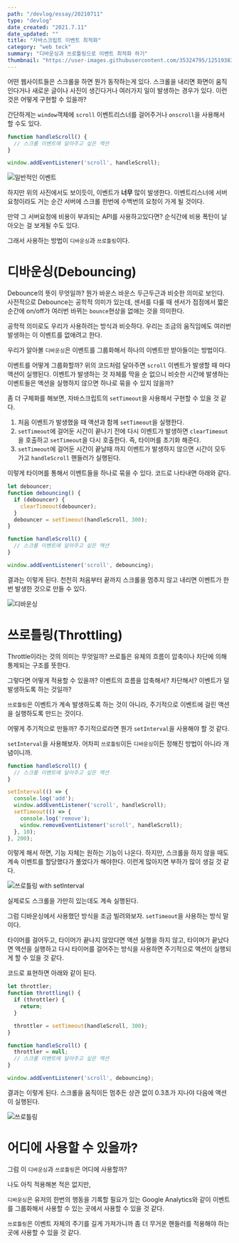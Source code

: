 ```yaml
---
path: "/devlog/essay/20210711"
type: "devlog"
date_created: "2021.7.11"
date_updated: ""
title: "자바스크립트 이벤트 최적화"
category: "web teck"
summary: "디바운싱과 쓰로틀링으로 이벤트 최적화 하기"
thumbnail: "https://user-images.githubusercontent.com/35324795/125193839-8b46c500-e289-11eb-9a86-e807c5f3454e.png"
---
```


어떤 웹사이트들은 스크롤을 하면 뭔가 동작하는게 있다. 스크롤을 내리면 화면이 움직인다거나 새로운 글이나 사진이 생긴다거나 여러가지 일이 발생하는 경우가 있다. 이런 것은 어떻게 구현할 수 있을까?

간단하게는 `window`객체에 `scroll` 이벤트리스너를 걸어주거나 `onscroll`을 사용해서 할 수도 있다.

```js
function handleScroll() {
  // 스크롤 이벤트에 달아주고 싶은 액션
}

window.addEventListener('scroll', handleScroll);
```

![일반적인 이벤트](https://user-images.githubusercontent.com/35324795/125194105-c695c380-e28a-11eb-81ae-33d8256a0d31.gif)

하지만 위의 사진에서도 보이듯이, 이벤트가 **너무** 많이 발생한다. 이벤트리스너에 서버 요청이라도 거는 순간 서버에 스크롤 한번에 수백번의 요청이 가게 될 것이다.

만약 그 서버요청에 비용이 부과되는 API를 사용하고있다면? 순식간에 비용 폭탄이 날아오는 걸 보게될 수도 있다.

그래서 사용하는 방법이 `디바운싱`과 `쓰로틀링`이다.

# 디바운싱(Debouncing)
Debounce의 뜻이 무엇일까? 뭔가 바운스 바운스 두근두근과 비슷한 의미로 보인다. 사전적으로 Debounce는 공학적 의미가 있는데, 센서를 다룰 때 센서가 접점에서 짧은 순간에 on/off가 여러번 바뀌는 `bounce`현상을 없애는 것을 의미한다.

공학적 의미로도 우리가 사용하려는 방식과 비슷하다. 우리는 조금의 움직임에도 여러번 발생하는 이 이벤트를 없애려고 한다.

우리가 알아볼 `디바운싱`은 이벤트를 그룹화해서 하나의 이벤트만 받아들이는 방법이다.

이벤트를 어떻게 그룹화할까? 위의 코드처럼 달아주면 `scroll` 이벤트가 발생할 때 마다 액션이 실행된다. 이벤트가 발생하는 것 자체를 막을 순 없으니 비슷한 시간에 발생하는 이벤트들은 액션을 실행하지 않으면 하나로 묶을 수 있지 않을까?

좀 더 구체화를 해보면, 자바스크립트의 `setTimeout`을 사용해서 구현할 수 있을 것 같다.

1. 처음 이벤트가 발생했을 때 액션과 함께 `setTimeout`을 실행한다.
2. `setTimeout`에 걸어둔 시간이 끝나기 전에 다시 이벤트가 발생하면 `clearTimeout`을 호출하고 `setTimeout`을 다시 호출한다. 즉, 타이머를 초기화 해준다.
3. `setTimeout`에 걸어둔 시간이 끝날때 까지 이벤트가 발생하지 않으면 시간이 모두 가고  `handleScroll` 핸들러가 실행된다.

이렇게 타이머를 통해서 이벤트들을 하나로 묶을 수 있다. 코드로 나타내면 아래와 같다.

```js
let debouncer;
function debouncing() {
  if (debouncer) {
    clearTimeout(debouncer);
  }
  debouncer = setTimeout(handleScroll, 300);
}

function handleScroll() {
  // 스크롤 이벤트에 달아주고 싶은 액션
}

window.addEventListener('scroll', debouncing);
```

결과는 이렇게 된다. 천천히 처음부터 끝까지 스크롤을 멈추지 않고 내리면 이벤트가 한 번 발생한 것으로 만들 수 있다.

![디바운싱](https://user-images.githubusercontent.com/35324795/125194543-c4ccff80-e28c-11eb-9ba7-5cd17e1d138c.gif)

# 쓰로틀링(Throttling)

Throttle이라는 것의 의미는 무엇일까? 쓰로틀은 유체의 흐름이 압축이나 차단에 의해 통제되는 구조를 뜻한다.

그렇다면 어떻게 적용할 수 있을까? 이벤트의 흐름을 압축해서? 차단해서? 이벤트가 덜 발생하도록 하는 것일까?

`쓰로틀링`은 이벤트가 계속 발생하도록 하는 것이 아니라, 주기적으로 이벤트에 걸린 액션을 실행하도록 만드는 것이다.

어떻게 주기적으로 만들까? 주기적으로라면 뭔가 `setInterval`을 사용해야 할 것 같다.

`setInterval`을 사용해보자. 어차피 `쓰로틀링`이든 `디바운싱`이든 정해진 방법이 아니라 개념이니까.

```js
function handleScroll() {
  // 스크롤 이벤트에 달아주고 싶은 액션
}

setInterval(() => {
  console.log('add');
  window.addEventListener('scroll', handleScroll);
  setTimeout(() => {
    console.log('remove');
    window.removeEventListener('scroll', handleScroll);
  }, 10);
}, 200);
```

이렇게 해서 하면, 기능 자체는 원하는 기능이 나온다. 하지만, 스크롤을 하지 않을 때도 계속 이벤트를 할당했다가 풀었다가 해야한다. 이런게 많아지면 부하가 많이 생길 것 같다.

![쓰로틀링 with setInterval](https://user-images.githubusercontent.com/35324795/125195100-242c0f00-e28f-11eb-9f74-0c082023c7a8.gif)

실제로도 스크롤을 가만히 있는데도 계속 실행된다.

그럼 디바운싱에서 사용했던 방식을 조금 빌려와보자. `setTimeout`을 사용하는 방식 말이다.

타이머를 걸어두고, 타이머가 끝나지 않았다면 액션 실행을 하지 않고, 타이머가 끝났다면 액션을 실행하고 다시 타이머를 걸어주는 방식을 사용하면 주기적으로 액션이 실행되게 할 수 있을 것 같다.

코드로 표현하면 아래와 같이 된다.

```js
let throttler;
function throttling() {
  if (throttler) {
    return;
  }

  throttler = setTimeout(handleScroll, 300);
}

function handleScroll() {
  throttler = null;
  // 스크롤 이벤트에 달아주고 싶은 액션
}

window.addEventListener('scroll', debouncing);
```

결과는 이렇게 된다. 스크롤을 움직이든 멈추든 상관 없이 0.3초가 지나야 다음에 액션이 실행된다.

![쓰로틀링](https://user-images.githubusercontent.com/35324795/125194539-c1d20f00-e28c-11eb-89b9-7df7d2fa6da1.gif)

# 어디에 사용할 수 있을까?

그럼 이 `디바운싱`과 `쓰로틀링`은 어디에 사용할까?

나도 아직 적용해본 적은 없지만,

`디바운싱`은 유저의 한번의 행동을 기록할 필요가 있는 Google Analytics와 같이 이벤트를 그룹화해서 사용할 수 있는 곳에서 사용할 수 있을 것 같다.

`쓰로틀링`은 이벤트 자체의 주기를 길게 가져가니까 좀 더 무거운 핸들러를 적용해야 하는 곳에 사용할 수 있을 것 같다.
